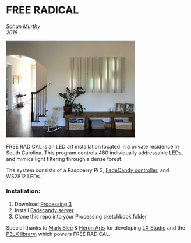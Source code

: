FREE RADICAL
==========
*Sohan Murthy*
<br>
*2018*

<img src="https://github.com/sohanmurthy/FreeRadical/blob/master/img/freeradical.jpg" width = 70%>

FREE RADICAL is an LED art installation located in a private residence in South Carolina. This program controls 480 individually addressable LEDs, and mimics light filtering through a dense forest.

The system consists of a Raspberry Pi 3, [FadeCandy controller](https://www.adafruit.com/product/1689), and WS2812 LEDs.

### Installation:

1. Download [Processing 3](https://processing.org/download/?processing)
2. Install [Fadecandy server](https://github.com/scanlime/fadecandy)
3. Clone this repo into your Processing sketchbook folder

Special thanks to [Mark Slee](https://github.com/mcslee/) & [Heron Arts](https://github.com/heronarts/) for developing [LX Studio](http://lx.studio) and the [P3LX library]((https://github.com/heronarts/P3LX)), which powers FREE RADICAL.

